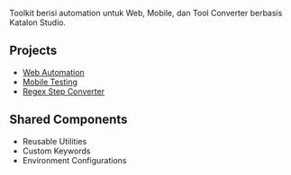 Toolkit berisi automation untuk Web, Mobile, dan Tool Converter berbasis Katalon Studio.

## Projects
- [Web Automation](./Web/)
- [Mobile Testing](./mobile/README.md)
- [Regex Step Converter](./tools/README.md)

## Shared Components
- Reusable Utilities
- Custom Keywords
- Environment Configurations
